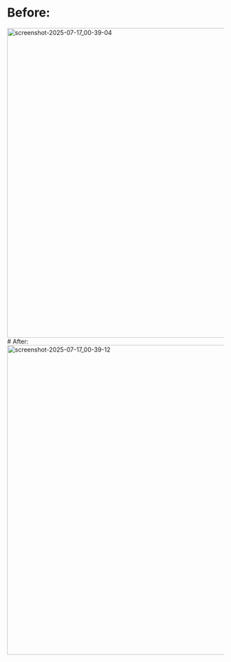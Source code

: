 # Before:
<img width="1280" height="720" alt="screenshot-2025-07-17_00-39-04" src="https://github.com/user-attachments/assets/3f73d870-3aaa-42ed-b5de-13f0b32a30ec" />
# After:
<img width="1280" height="720" alt="screenshot-2025-07-17_00-39-12" src="https://github.com/user-attachments/assets/a9880a6f-95a1-4be6-8ac5-09a83e29b224" />

